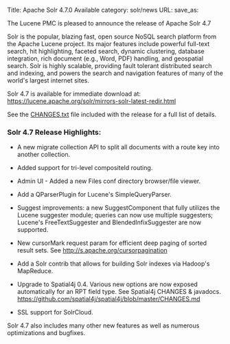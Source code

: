 Title: Apache Solr 4.7.0 Available
category: solr/news
URL: 
save_as: 

The Lucene PMC is pleased to announce the release of
Apache Solr 4.7

Solr is the popular, blazing fast, open source NoSQL search platform
from the Apache Lucene project. Its major features include powerful
full-text search, hit highlighting, faceted search, dynamic
clustering, database integration, rich document (e.g., Word, PDF)
handling, and geospatial search.  Solr is highly scalable, providing
fault tolerant distributed search and indexing, and powers the search
and navigation features of many of the world's largest internet sites.

Solr 4.7 is available for immediate download at:
<https://lucene.apache.org/solr/mirrors-solr-latest-redir.html>

See the [CHANGES.txt](/solr/4_7_0/changes/Changes.html)
file included with the release for a full list of details.

### Solr 4.7 Release Highlights:

* A new migrate collection API to split all documents with a route key
  into another collection.

* Added support for tri-level compositeId routing.

* Admin UI - Added a new Files conf directory browser/file viewer.

* Add a QParserPlugin for Lucene's SimpleQueryParser.

* Suggest improvements: a new SuggestComponent that fully utilizes the
  Lucene suggester module; queries can now use multiple suggesters;
  Lucene's FreeTextSuggester and BlendedInfixSuggester are now supported.

* New cursorMark request param for efficient deep paging of sorted
  result sets. See <http://s.apache.org/cursorpagination>

* Add a Solr contrib that allows for building Solr indexes via Hadoop's
  MapReduce.

* Upgrade to Spatial4j 0.4. Various new options are now exposed
  automatically for an RPT field type.  See Spatial4j CHANGES & javadocs.
  <https://github.com/spatial4j/spatial4j/blob/master/CHANGES.md>

* SSL support for SolrCloud.

Solr 4.7 also includes many other new features as well as numerous
 optimizations and bugfixes.

